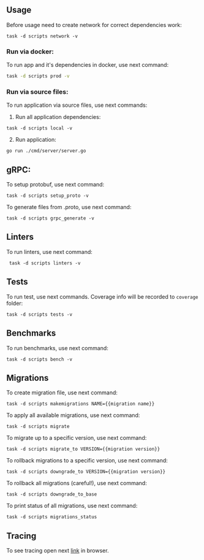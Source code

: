 ## Usage

Before usage need to create network for correct dependencies work:
```shell
task -d scripts network -v
```

### Run via docker:

To run app and it's dependencies in docker, use next command:
```bash
task -d scripts prod -v
```

### Run via source files:

To run application via source files, use next commands:
1) Run all application dependencies:
```shell
task -d scripts local -v
```
2) Run application:
```shell
go run ./cmd/server/server.go
```

## gRPC:

To setup protobuf, use next command:
```shell
task -d scripts setup_proto -v
```

To generate files from .proto, use next command:
```shell
task -d scripts grpc_generate -v
```

## Linters

To run linters, use next command:
```shell
 task -d scripts linters -v
```

## Tests

To run test, use next commands. Coverage info will be
recorded to ```coverage``` folder:
```shell
task -d scripts tests -v
```

## Benchmarks

To run benchmarks, use next command:
```shell
task -d scripts bench -v
```

## Migrations

To create migration file, use next command:
```shell
task -d scripts makemigrations NAME={{migration name}}
```

To apply all available migrations, use next command:
```shell
task -d scripts migrate
```

To migrate up to a specific version, use next command:
```shell
task -d scripts migrate_to VERSION={{migration version}}
```

To rollback migrations to a specific version, use next command:
```shell
task -d scripts downgrade_to VERSION={{migration version}}
```

To rollback all migrations (careful!), use next command:
```shell
task -d scripts downgrade_to_base
```

To print status of all migrations, use next command:
```shell
task -d scripts migrations_status
```

## Tracing

To see tracing open
next [link](http://localhost:16686) in browser.
